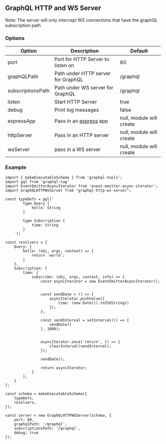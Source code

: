 ## GraphQL HTTP and WS Server

Note: The server will only intercept WS connections that have the graphQL subscription path

### Options

| Option 	        | Description                                           | Default                   |
|----------------	|------------------------------------------------------ |-------------------------- |
| port    	        | Port for HTTP Server to listen on              	    | 80                        |
| graphQLPath       | Path under HTTP server for GraphQL                    | /graphql                  |
| subscriptionsPath | Path under WS server for GraphQL                      | /graphql                  |
| listen        	| Start HTTP Server                                     | true                      |
| debug             | Print log messages                                    | false                     |
| expressApp        | Pass in an [express](https://expressjs.com/) app      | null, module will create  |
| httpServer        | Pass in an HTTP server                                | null, module will create  |
| wsServer          | pass in a WS server                                   | null, module will create  |

### Example

    import { makeExecutableSchema } from 'graphql-tools';
    import gql from 'graphql-tag'
    import EventEmitterAsyncIterator from 'event-emitter-async-iterator';
    import GraphQLHTTPWSServer from "graphql-http-ws-server";
    
    const typeDefs = gql(`
            type Query {
                hello: String
            }
            
            type Subscription {
                time: String
            }
        `);
    
    const resolvers = {
        Query: {
            hello: (obj, args, context) => {
                return 'world';
            }
        },
        Subscription: {
            time: {
                subscribe: (obj, args, context, info) => {
                    const asyncIterator = new EventEmitterAsyncIterator();
    
    
                    const sendDate = () => {
                        asyncIterator.pushValue({
                            time: (new Date()).toISOString()
                        });
                    };
    
                    const sendInterval = setInterval(() => {
                        sendDate()
                    }, 1000);
    
    
                    asyncIterator.once('return', () => {
                        clearInterval(sendInterval);
                    });
    
                    sendDate();
    
                    return asyncIterator;
                }
            },
        }
    };
    
    const schema = makeExecutableSchema({
        typeDefs,
        resolvers,
    });
    
    const server = new GraphQLHTTPWSServer(schema, {
        port: 80,
        graphqlPath: '/graphql',
        subscriptionsPath: '/graphql',
        debug: true
    });